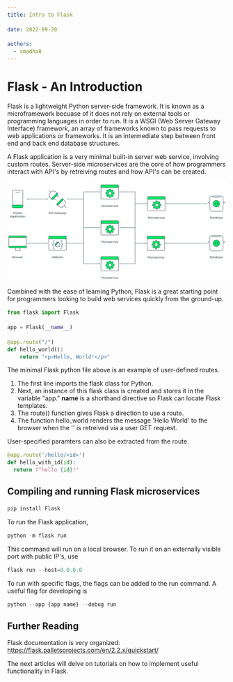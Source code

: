 ```yaml
---
title: Intro to Flask

date: 2022-09-20

authors:
  - smadha8
---
```


<link rel="stylesheet" href="https://cdnjs.cloudflare.com/ajax/libs/prism-themes/1.9.0/prism-a11y-dark.min.css" integrity="sha512-bd1K4DEquIavX49RSZHIE0Ye6RFOVlGLhtGow9KDbLYqOd/ufhshkP0GoJoVR1jqj7FmOffvVIKuq1tcXlN9ZA==" crossorigin="anonymous" referrerpolicy="no-referrer" />

# Flask - An Introduction

Flask is a lightweight Python server-side framework. It is known as a microframework becuase of it does not rely on external tools or programming languages in order to run. It is a WSGI (Web Server Gateway Interface) framework, an array of frameworks known to pass requests to web applications or frameworks. It is an intermediate step between front end and back end database structures.

A Flask application is a very minimal built-in server web service, involving custom routes. Server-side microservices are the core of how programmers interact with API's by retreiving routes and how API's can be created.

![image](static/microservices/microservices.png)

Combined with the ease of learning Python, Flask is a great starting point for programmers looking to build web services quickly from the ground-up.

```python
from flask import Flask

app = Flask(__name__)

@app.route("/")
def hello_world():
    return "<p>Hello, World!</p>"
```

The minimal Flask python file above is an example of user-defined routes.

1. The first line imports the flask class for Python.
2. Next, an instance of this flask class is created and stores it in the variable "app."
   **name** is a shorthand directive so Flask can locate Flask templates.
3. The route() function gives Flask a direction to use a route.
4. The function hello_world renders the message 'Hello World' to the browser when the '\' is retreived via a user GET request.

User-specified paramters can also be extracted from the route. 

```python
@app.route('/hello/<id>')
def hello_with_id(id):
  return f"hello {id}!"
```



## Compiling and running Flask microservices

```python
pip install Flask
```

To run the Flask application,

```python
python -m flask run
```

This command will run on a local browser.
To run it on an externally visible port with public IP's, use

```python
flask run --host=0.0.0.0
```

To run with specific flags, the flags can be added to the run command. A useful flag for developing is

```python
python --app {app name} --debug run
```

## Further Reading

Flask documentation is very organized:
https://flask.palletsprojects.com/en/2.2.x/quickstart/

The next articles will delve on tutorials on how to implement useful functionality in Flask.
